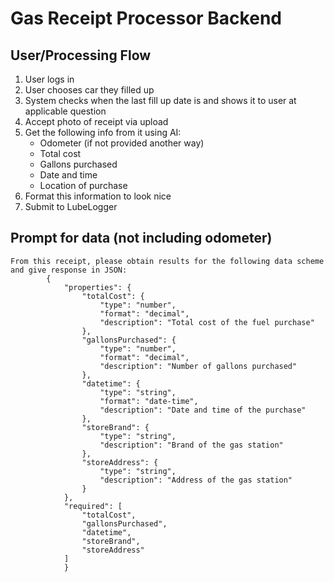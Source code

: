# Gas Receipt Processor Backend

## User/Processing Flow

1. User logs in
2. User chooses car they filled up
3. System checks when the last fill up date is and shows it to user at applicable question
4. Accept photo of receipt via upload
5. Get the following info from it using AI:
    * Odometer (if not provided another way)
    * Total cost
    * Gallons purchased
    * Date and time
    * Location of purchase
6. Format this information to look nice
7. Submit to LubeLogger

## Prompt for data (not including odometer)

```text
From this receipt, please obtain results for the following data scheme and give response in JSON:
        {
            "properties": {
                "totalCost": {
                    "type": "number",
                    "format": "decimal",
                    "description": "Total cost of the fuel purchase"
                },
                "gallonsPurchased": {
                    "type": "number",
                    "format": "decimal",
                    "description": "Number of gallons purchased"
                },
                "datetime": {
                    "type": "string",
                    "format": "date-time",
                    "description": "Date and time of the purchase"
                },
                "storeBrand": {
                    "type": "string",
                    "description": "Brand of the gas station"
                },
                "storeAddress": {
                    "type": "string",
                    "description": "Address of the gas station"
                }
            },
            "required": [
                "totalCost",
                "gallonsPurchased",
                "datetime",
                "storeBrand",
                "storeAddress"
            ]
            }
```
